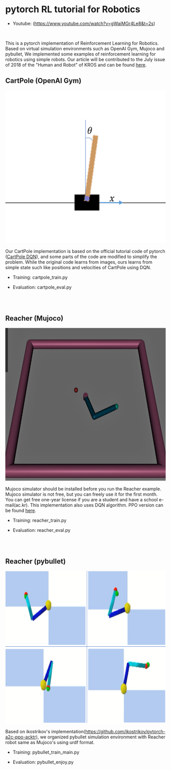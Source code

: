 # pytorch RL tutorial for Robotics

* Youtube:
(https://www.youtube.com/watch?v=gWaiMGr4Le8&t=2s)

<br />


This is a pytorch implementation of Reinforcement Learning for Robotics.
Based on virtual simulation environments such as OpenAI Gym, Mujoco and pybullet,
We implemented some examples of reinforcement learning for robotics using simple robots.
Our article will be contributed to the July issue of 2018 of the "Human and Robot" of KROS
and can be found
[here](https://github.com/gd-goblin/RL_robotics_tutorial/tree/master/document).


## CartPole (OpenAI Gym)

<p align="center">
    <img width="640" height="480" src=img/cartpole.png>
</p>

Our CartPole implementation is based on the official tutorial code of pytorch ([CartPole DQN](https://pytorch.org/tutorials/intermediate/reinforcement_q_learning.html)),
and some parts of the code are modified to simplify the problem.
While the original code learns from images, ours learns from simple state such like positions and velocities of CartPole using DQN.

* Training:
cartpole_train.py

* Evaluation:
cartpole_eval.py

<br />
<br />

## Reacher (Mujoco)

<p align="center">
    <img width="640" height="480" src=img/Reacher(Mujoco).png>
</p>

Mujoco simulator should be installed before you run the Reacher example. Mujoco simulator is not free, but you can freely use it for the first month.
You can get free one-year license if you are a student and have a school e-mail(ac.kr).
This implementation also uses DQN algorithm. PPO version can be found [here](https://github.com/ikostrikov/pytorch-a2c-ppo-acktr).

* Training:
reacher_train.py

* Evaluation:
reacher_eval.py

<br />
<br />

## Reacher (pybullet)

<p align="center">
    <img width="640" height="480" src=img/Reacher(pybullet).png>
</p>

Based on ikostrikov's implementation(https://github.com/ikostrikov/pytorch-a2c-ppo-acktr),
we organized pybullet simulation environment with Reacher robot same as Mujoco's using urdf format.

* Training:
pybullet_train_main.py

* Evaluation:
pybullet_enjoy.py


